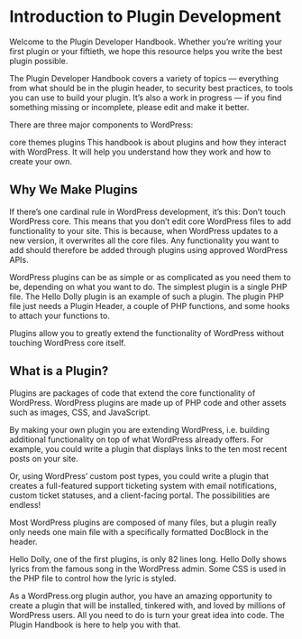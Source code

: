 # Introduction to Plugin Development

Welcome to the Plugin Developer Handbook. Whether you’re writing your first plugin or your fiftieth, we hope this resource helps you write the best plugin possible.

The Plugin Developer Handbook covers a variety of topics — everything from what should be in the plugin header, to security best practices, to tools you can use to build your plugin. It’s also a work in progress — if you find something missing or incomplete, please edit and make it better.

There are three major components to WordPress:

core
themes
plugins
This handbook is about plugins and how they interact with WordPress. It will help you understand how they work and how to create your own.

## Why We Make Plugins

If there’s one cardinal rule in WordPress development, it’s this: Don’t touch WordPress core. This means that you don’t edit core WordPress files to add functionality to your site. This is because, when WordPress updates to a new version, it overwrites all the core files. Any functionality you want to add should therefore be added through plugins using approved WordPress APIs.

WordPress plugins can be as simple or as complicated as you need them to be, depending on what you want to do. The simplest plugin is a single PHP file. The Hello Dolly plugin is an example of such a plugin. The plugin PHP file just needs a Plugin Header, a couple of PHP functions, and some hooks to attach your functions to.

Plugins allow you to greatly extend the functionality of WordPress without touching WordPress core itself.

## What is a Plugin?

Plugins are packages of code that extend the core functionality of WordPress. WordPress plugins are made up of PHP code and other assets such as images, CSS, and JavaScript.

By making your own plugin you are extending WordPress, i.e. building additional functionality on top of what WordPress already offers. For example, you could write a plugin that displays links to the ten most recent posts on your site.

Or, using WordPress’ custom post types, you could write a plugin that creates a full-featured support ticketing system with email notifications, custom ticket statuses, and a client-facing portal. The possibilities are endless!

Most WordPress plugins are composed of many files, but a plugin really only needs one main file with a specifically formatted DocBlock in the header.

Hello Dolly, one of the first plugins, is only 82 lines long. Hello Dolly shows lyrics from the famous song in the WordPress admin. Some CSS is used in the PHP file to control how the lyric is styled.

As a WordPress.org plugin author, you have an amazing opportunity to create a plugin that will be installed, tinkered with, and loved by millions of WordPress users. All you need to do is turn your great idea into code. The Plugin Handbook is here to help you with that.